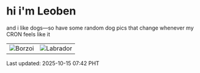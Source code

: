 # hi i'm Leoben

and i like dogs—so have some random dog pics that change whenever my CRON feels like it

|  |  |
|--------|----------|
| ![Borzoi](https://random-dog-vercel.vercel.app/api/random-borzoi?v=1760485332) | ![Labrador](https://random-dog-vercel.vercel.app/api/random-labrador?v=1760485332) |

Last updated: 2025-10-15 07:42 PHT

